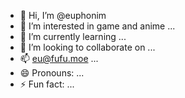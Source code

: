 - 👋 Hi, I’m @euphonim
- 👀 I’m interested in game and anime ...
- 🌱 I’m currently learning ...
- 💞️ I’m looking to collaborate on ...
- 📫 eu@fufu.moe ...
- 😄 Pronouns: ...
- ⚡ Fun fact: ...

<!---
euphonim/euphonim is a ✨ special ✨ repository because its `README.md` (this file) appears on your GitHub profile.
You can click the Preview link to take a look at your changes.
--->

